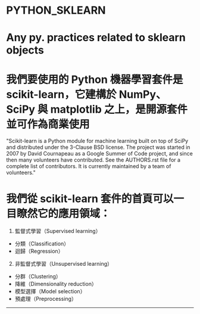 # PYTHON_SKLEARN
# Any py. practices related to sklearn objects 
# 我們要使用的 Python 機器學習套件是 scikit-learn，它建構於 NumPy、SciPy 與 matplotlib 之上，是開源套件並可作為商業使用

"Scikit-learn is a Python module for machine learning built on top of SciPy and distributed under the 3-Clause BSD license. The project was started in 2007 by David Cournapeau as a Google Summer of Code project, and since then many volunteers have contributed. See the AUTHORS.rst file for a complete list of contributors. It is currently maintained by a team of volunteers."

# 我們從 scikit-learn 套件的首頁可以一目瞭然它的應用領域：
1. 監督式學習（Supervised learning）
  - 分類（Classification）
  - 迴歸（Regression）
2. 非監督式學習（Unsupervised learning）
  - 分群（Clustering）
  - 降維（Dimensionality reduction）
  - 模型選擇（Model selection）
  - 預處理（Preprocessing）
-----------------------------------------------------------------------------------------------------------------------------------------

